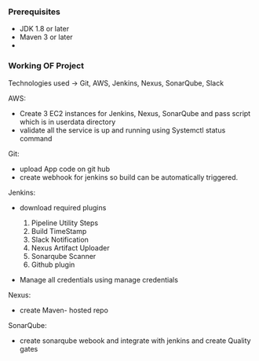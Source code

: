 ####
### Prerequisites
- JDK 1.8 or later
- Maven 3 or later
- 
### Working OF Project
Technologies used -> Git, AWS, Jenkins, Nexus, SonarQube, Slack

AWS:
 - Create 3 EC2 instances for Jenkins, Nexus, SonarQube and pass script which is in userdata directory
 - validate all the service is up and running using Systemctl status command

Git:
- upload App code on git hub
- create webhook for jenkins so build can be automatically triggered.

Jenkins:
- download required plugins 
  1. Pipeline Utility Steps
  2. Build TimeStamp
  3. Slack Notification
  4. Nexus Artifact Uploader
  5. Sonarqube Scanner
  6. Github plugin

- Manage all credentials using manage credentials

Nexus:
- create Maven- hosted repo

SonarQube:
- create sonarqube webook and integrate with jenkins and create Quality gates




